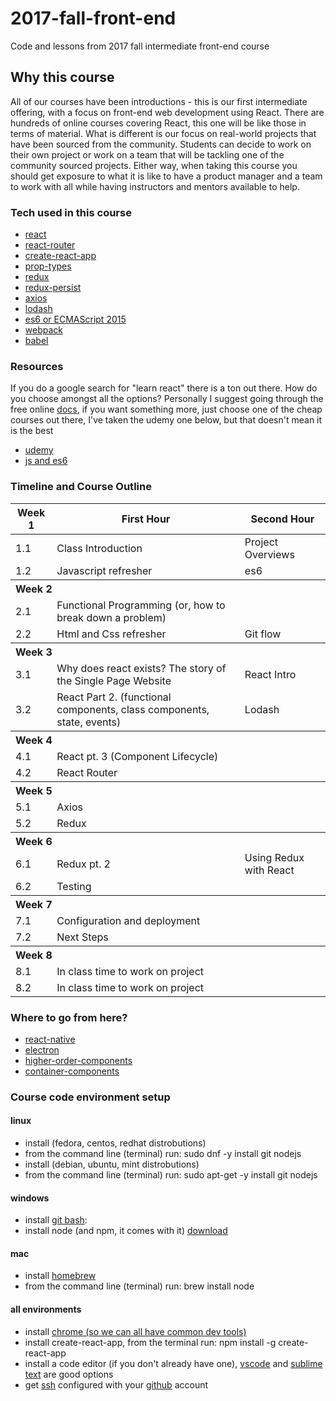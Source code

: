 # 2017-fall-front-end
Code and lessons from 2017 fall intermediate front-end course

## Why this course

All of our courses have been introductions - this is our first intermediate
offering, with a focus on front-end web development using React. There are
hundreds of online courses covering React, this one will be like those in terms
of material. What is different is our focus on real-world projects that have
been sourced from the community. Students can decide to work on their own
project or work on a team that will be tackling one of the community sourced
projects. Either way, when taking this course you should get exposure to what it is like to
have a product manager and a team to work with all while having instructors and
mentors available to help.

### Tech used in this course

* [react](https://facebook.github.io/react/)
* [react-router](https://github.com/ReactTraining/react-router)
* [create-react-app](https://github.com/facebookincubator/create-react-app)
* [prop-types](https://www.npmjs.com/package/prop-types)
* [redux](http://redux.js.org/)
* [redux-persist](https://github.com/rt2zz/redux-persist)
* [axios](https://github.com/mzabriskie/axios)
* [lodash](https://lodash.com/)
* [es6 or ECMAScript 2015](https://github.com/lukehoban/es6features)
* [webpack](https://webpack.js.org/)
* [babel](https://babeljs.io/)

### Resources

If you do a google search for "learn react" there is a ton out there. How do you
choose amongst all the options? Personally I suggest going through the free
online [docs](https://facebook.github.io/react/docs/hello-world.html), if you want something more, just choose one of the cheap courses
out there, I've taken the udemy one below, but that doesn't mean it is the best

* [udemy](www.udemy.com/react-redux/learn/v4)
* [js and es6](https://github.com/getify/You-Dont-Know-JS)

### Timeline and Course Outline

<table>
	<thead>
		<tr>
			<th>Week 1</th>
			<th>First Hour</th>
			<th>Second Hour</th>
		</tr>
	</thead>
	<tbody>
		<tr>
			<td>1.1</td>
			<td>Class Introduction</td>
			<td>Project Overviews</td>
		</tr>
		<tr>
			<td>1.2</td>
			<td>Javascript refresher</td>
			<td>es6</td>
		</tr>
		<tr>
			<th colspan="3" align="left">Week 2</th>
		</tr>
		<tr>
			<td>2.1</td>
			<td>Functional Programming (or, how to break down a problem)</td>
		</tr>
		<tr>
			<td>2.2</td>
			<td>Html and Css refresher</td>
			<td>Git flow</td>
		</tr>
		<tr>
			<th colspan="3" align="left">Week 3</th>
		</tr>
		<tr>
			<td>3.1</td>
			<td>Why does react exists? The story of the Single Page Website</td>
			<td>React Intro</td>
		</tr>
		<tr>
			<td>3.2</td>
			<td>React Part 2. (functional components, class components, state, events)</td>
			<td>Lodash</td>
		</tr>
		<tr>
			<th colspan="3" align="left">Week 4</th>
		</tr>
		<tr>
			<td>4.1</td>
			<td>React pt. 3 (Component Lifecycle)</td>
		</tr>
		<tr>
			<td>4.2</td>
			<td>React Router</td>
		</tr>
		<tr>
			<th colspan="3" align="left">Week 5</th>
		</tr>
		<tr>
			<td>5.1</td>
			<td>Axios</td>
		</tr>
		<tr>
			<td>5.2</td>
			<td>Redux</td>
		</tr>
		<tr>
			<th colspan="3" align="left">Week 6</th>
		</tr>
		<tr>
			<td>6.1</td>
			<td>Redux pt. 2</td>
			<td>Using Redux with React</td>
		</tr>
		<tr>
			<td>6.2</td>
			<td>Testing</td>
		</tr>
		<tr>
			<th colspan="3" align="left">Week 7</th>
		</tr>
		<tr>
			<td>7.1</td>
			<td>Configuration and deployment</td>
		</tr>
		<tr>
			<td>7.2</td>
			<td>Next Steps</td>
		</tr>
		<tr>
			<th colspan="3" align="left">Week 8</th>
		</tr>
		<tr>
			<td>8.1</td>
			<td>In class time to work on project</td>
		</tr>
		<tr>
			<td>8.2</td>
			<td>In class time to work on project</td>
		</tr>
	</tbody>
</table>

### Where to go from here?

* [react-native](https://facebook.github.io/react-native/)
* [electron](https://electron.atom.io/)
* [higher-order-components](https://facebook.github.io/react/docs/higher-order-components.html)
* [container-components](https://medium.com/@dan_abramov/smart-and-dumb-components-7ca2f9a7c7d0)

### Course code environment setup

#### linux
* install (fedora, centos, redhat distrobutions)
* from the command line (terminal) run: sudo dnf -y install git nodejs 
* install (debian, ubuntu, mint distrobutions)
* from the command line (terminal) run: sudo apt-get -y install git nodejs 
#### windows
* install [git bash](https://git-for-windows.github.io/): 
* install node (and npm, it comes with it) [download](https://nodejs.org/en/)
#### mac
* install [homebrew](https://brew.sh/)
* from the command line (terminal) run: brew install node

#### all environments
* install [chrome (so we can all have common dev tools)](https://www.google.com/chrome/browser/desktop/index.html?brand=CHBD&gclid=Cj0KCQjwr53OBRCDARIsAL0vKrMFp_eezilFJAtAp-GCud0NFvAh4XCLvXcaeS-71z776Q-CYO-FPXkaAhx0EALw_wcB)
* install create-react-app, from the terminal run: npm install -g create-react-app
* install a code editor (if you don't already have one), [vscode](https://code.visualstudio.com/) and [sublime text](https://www.sublimetext.com/) are good options
* get [ssh](http://inchoo.net/dev-talk/how-to-generate-ssh-keys-for-git-authorization/) configured with your [github](https://github.com/) account

